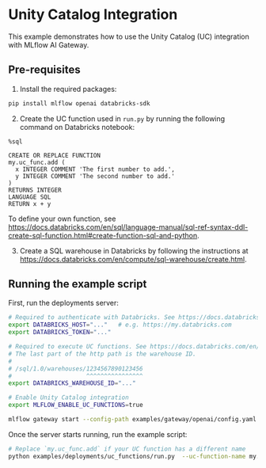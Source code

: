 # Unity Catalog Integration

This example demonstrates how to use the Unity Catalog (UC) integration with MLflow AI Gateway.

## Pre-requisites

1. Install the required packages:

```bash
pip install mlflow openai databricks-sdk
```

2. Create the UC function used in `run.py` by running the following command on Databricks notebook:

```
%sql

CREATE OR REPLACE FUNCTION
my.uc_func.add (
  x INTEGER COMMENT 'The first number to add.',
  y INTEGER COMMENT 'The second number to add.'
)
RETURNS INTEGER
LANGUAGE SQL
RETURN x + y
```

To define your own function, see https://docs.databricks.com/en/sql/language-manual/sql-ref-syntax-ddl-create-sql-function.html#create-function-sql-and-python.

3. Create a SQL warehouse in Databricks by following the instructions at https://docs.databricks.com/en/compute/sql-warehouse/create.html.

## Running the example script

First, run the deployments server:

```bash
# Required to authenticate with Databricks. See https://docs.databricks.com/en/dev-tools/auth/index.html#supported-authentication-types-by-databricks-tool-or-sdk for other authentication methods.
export DATABRICKS_HOST="..."   # e.g. https://my.databricks.com
export DATABRICKS_TOKEN="..."

# Required to execute UC functions. See https://docs.databricks.com/en/integrations/compute-details.html#get-connection-details-for-a-databricks-compute-resource for how to get the http path of your warehouse.
# The last part of the http path is the warehouse ID.
#
# /sql/1.0/warehouses/1234567890123456
#                     ^^^^^^^^^^^^^^^^
export DATABRICKS_WAREHOUSE_ID="..."

# Enable Unity Catalog integration
export MLFLOW_ENABLE_UC_FUNCTIONS=true

mlflow gateway start --config-path examples/gateway/openai/config.yaml --port 7000
```

Once the server starts running, run the example script:

```bash
# Replace `my.uc_func.add` if your UC function has a different name
python examples/deployments/uc_functions/run.py  --uc-function-name my.uc_func.add
```
